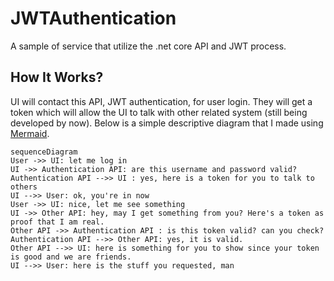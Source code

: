 # JWTAuthentication
A sample of service that utilize the .net core API and JWT process.


## How It Works?

UI will contact this API, JWT authentication, for user login. They will get a token which will allow the UI to talk with other related system (still being developed by now). Below is a simple descriptive diagram that I made using [Mermaid](https://mermaidjs.github.io/).

```mermaid
sequenceDiagram
User ->> UI: let me log in
UI ->> Authentication API: are this username and password valid?
Authentication API -->> UI : yes, here is a token for you to talk to others
UI -->> User: ok, you're in now
User ->> UI: nice, let me see something
UI ->> Other API: hey, may I get something from you? Here's a token as proof that I am real.
Other API ->> Authentication API : is this token valid? can you check?
Authentication API -->> Other API: yes, it is valid.
Other API -->> UI: here is something for you to show since your token is good and we are friends.
UI -->> User: here is the stuff you requested, man
```